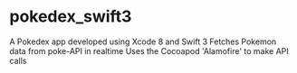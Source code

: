 # pokedex_swift3
A Pokedex app developed using Xcode 8 and Swift 3
Fetches Pokemon data from poke-API in realtime
Uses the Cocoapod 'Alamofire' to make API calls
